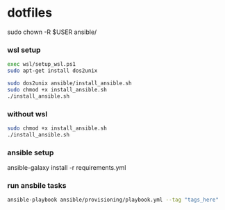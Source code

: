 # dotfiles

sudo chown -R $USER ansible/

### wsl setup

```sh
exec wsl/setup_wsl.ps1
sudo apt-get install dos2unix

sudo dos2unix ansible/install_ansible.sh
sudo chmod +x install_ansible.sh
./install_ansible.sh
```
### without wsl

```sh
sudo chmod +x install_ansible.sh
./install_ansible.sh
```

### ansible setup

ansible-galaxy install -r requirements.yml

### run ansbile tasks

```sh
ansible-playbook ansible/provisioning/playbook.yml --tag "tags_here"
```
